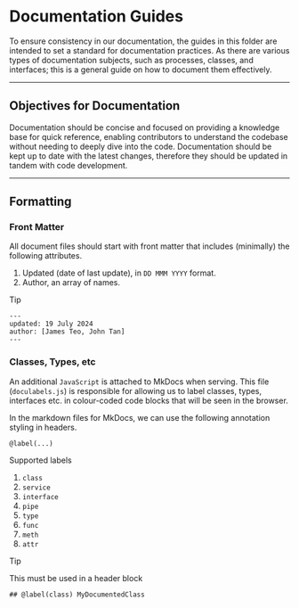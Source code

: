 # Documentation Guides

To ensure consistency in our documentation, the guides in this folder are intended to set a standard for documentation practices.
As there are various types of documentation subjects, such as processes, classes, and interfaces; this is a general guide on how to document them effectively.

---

## Objectives for Documentation

Documentation should be concise and focused on providing a knowledge base for quick reference, enabling contributors to understand the codebase without needing to deeply dive into the code. Documentation should be kept up to date with the latest changes, therefore they should be updated in tandem with code development.

---

## Formatting

### Front Matter

All document files should start with front matter that includes (minimally) the following attributes.

1. Updated (date of last update), in `DD MMM YYYY` format.
2. Author, an array of names.

> [!TIP]
>
> ```text
> ---
> updated: 19 July 2024
> author: [James Teo, John Tan]
> ---
> ```

### Classes, Types, etc

An additional `JavaScript` is attached to MkDocs when serving. This file (`doculabels.js`) is responsible for allowing us to label classes, types, interfaces etc. in colour-coded code blocks that will be seen in the browser.

In the markdown files for MkDocs, we can use the following annotation styling in headers.

```text
@label(...)
```

Supported labels

1. `class`
2. `service`
3. `interface`
4. `pipe`
5. `type`
6. `func`
7. `meth`
8. `attr`

> [!TIP]
> This must be used in a header block
>
> ```text
> ## @label(class) MyDocumentedClass
> ```
